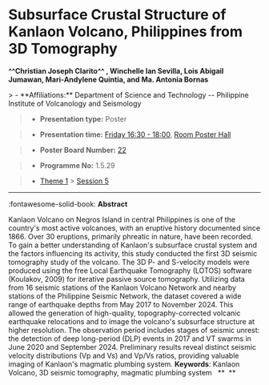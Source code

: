 # Subsurface Crustal Structure of Kanlaon Volcano, Philippines from 3D Tomography

**^^Christian Joseph Clarito^^ , Winchelle Ian Sevilla, Lois Abigail Jumawan, Mari-Andylene Quintia, and Ma. Antonia Bornas**

<!-- more -->> - **Affiliations:** Department of Science and Technology -- Philippine Institute of Volcanology and Seismology 

> - **Presentation type:** Poster

> - **Presentation time:** [Friday 16:30 - 18:00](../sessions_comparison.md#__tabbed_4_6), [Room Poster Hall](../maps_venue.md#__tabbed_1_1)

> - **Poster Board Number:** [22](../map_poster_boards.md#friday)

> - **Programme No:** 1.5.29

> - [Theme 1](../theme1.md) > [Session 5](../sessions/session-1-5.md)

--- 

:fontawesome-solid-book: **Abstract**

Kanlaon Volcano on Negros Island in central Philippines is one of the country's most active volcanoes, with an eruptive history documented since 1866. Over 30 eruptions, primarily phreatic in nature, have been recorded. To gain a better understanding of Kanlaon's subsurface crustal system and the factors influencing its activity, this study conducted the first 3D seismic tomography study of the volcano.
The 3D P- and S-velocity models were produced using the free Local Earthquake Tomography (LOTOS) software (Koulakov, 2009) for iterative passive source tomography. Utilizing data from 16 seismic stations of the Kanlaon Volcano Network and nearby stations of the Philippine Seismic Network, the dataset covered a wide range of earthquake depths from May 2017 to November 2024. This allowed the generation of high-quality, topography-corrected volcanic earthquake relocations and to image the volcano's subsurface structure at higher resolution.
The observation period includes stages of seismic unrest: the detection of deep long-period (DLP) events in 2017 and VT swarms in June 2020 and September 2024. Preliminary results reveal distinct seismic velocity distributions (Vp and Vs) and Vp/Vs ratios, providing valuable imaging of Kanlaon's magmatic plumbing system.
**Keywords**: Kanlaon Volcano, 3D seismic tomography, magmatic plumbing system
 
**  **

